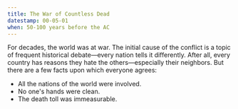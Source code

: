 ```yaml
---
title: The War of Countless Dead
datestamp: 00-05-01
when: 50-100 years before the AC
---
```


For decades, the world was at war. The initial cause of the conflict is a topic of frequent historical debate—every nation tells it differently. After all, every country has reasons they hate the others—especially their neighbors. But there are a few facts upon which everyone agrees:

* All the nations of the world were involved.
* No one's hands were clean.
* The death toll was immeasurable.
